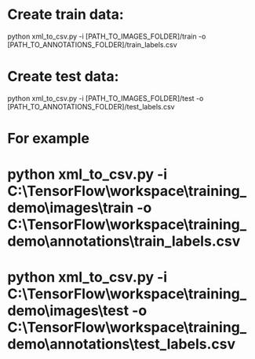 # Create train data:
python xml_to_csv.py -i [PATH_TO_IMAGES_FOLDER]/train -o [PATH_TO_ANNOTATIONS_FOLDER]/train_labels.csv

# Create test data:
python xml_to_csv.py -i [PATH_TO_IMAGES_FOLDER]/test -o [PATH_TO_ANNOTATIONS_FOLDER]/test_labels.csv

# For example
# python xml_to_csv.py -i C:\TensorFlow\workspace\training_demo\images\train -o C:\TensorFlow\workspace\training_demo\annotations\train_labels.csv
# python xml_to_csv.py -i C:\TensorFlow\workspace\training_demo\images\test -o C:\TensorFlow\workspace\training_demo\annotations\test_labels.csv